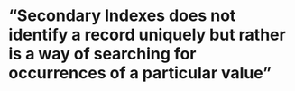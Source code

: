# “Secondary Indexes does not identify a record uniquely but rather is a way of searching for occurrences of a particular value”
